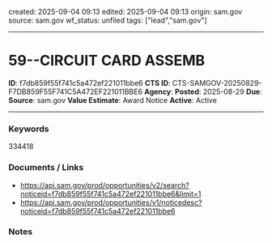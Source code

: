 created: 2025-09-04 09:13
edited: 2025-09-04 09:13
origin: sam.gov
source: sam.gov
wf_status: unfiled
tags: ["lead","sam.gov"]

---

# 59--CIRCUIT CARD ASSEMB

**ID**: f7db859f55f741c5a472ef221011bbe6
**CTS ID**: CTS-SAMGOV-20250829-F7DB859F55F741C5A472EF221011BBE6
**Agency**: 
**Posted**: 2025-08-29
**Due**: 
**Source**: sam.gov
**Value Estimate**: Award Notice
**Active**: Active

---

### Keywords
334418

### Documents / Links
- <https://api.sam.gov/prod/opportunities/v2/search?noticeid=f7db859f55f741c5a472ef221011bbe6&limit=1>
- <https://api.sam.gov/prod/opportunities/v1/noticedesc?noticeid=f7db859f55f741c5a472ef221011bbe6>

### Notes


